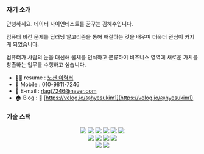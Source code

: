 ### 자기 소개
안녕하세요. 데이터 사이언티스트를 꿈꾸는 김혜수입니다.

컴퓨터 비전 문제를 딥러닝 알고리즘을 통해 해결하는 것을 배우며 더욱더 관심이 커지게 되었습니다. 

컴퓨터가 사람의 눈을 대신해 물체를 인식하고 분류하여 비즈니스 영역에 새로운 가치를 창출하는 업무를 수행하고 싶습니다.

- 👩‍💻 resume : [노션 이력서](https://unexpected-polyester-f20.notion.site/2b85257aff8d4834ac02b4422c8b6d79)
- 📲 Mobile : 010-9811-7246
- 📧 E-mail : rlagt7246@naver.com
- 🏠 Blog :  🔗 [https://velog.io/@hyesukim1](https://velog.io/@hyesukim1)

### 기술 스택
<div align=center> 
<img src="https://img.shields.io/badge/opencv-5C3EE8?style=for-the-badge&logo=opencv&logoColor=white">
<img src="https://img.shields.io/badge/pandas-150458?style=for-the-badge&logo=pandas&logoColor=white">
<img src="https://img.shields.io/badge/numpy-013243?style=for-the-badge&logo=numpy&logoColor=white">
<img src="https://img.shields.io/badge/scikit learn-F7931E?style=for-the-badge&logo=scikit-learn&logoColor=white">
<img src="https://img.shields.io/badge/PyTorch-EE4C2C?style=for-the-badge&logo=PyTorch&logoColor=white">
<img src="https://img.shields.io/badge/TensorFlow-FF6F00?style=for-the-badge&logo=TensorFlow&logoColor=white">
<br>
<img src="https://img.shields.io/badge/python-3776AB?style=for-the-badge&logo=python&logoColor=white">
<img src="https://img.shields.io/badge/mongoDB-47A248?style=for-the-badge&logo=MongoDB&logoColor=white">
<img src="https://img.shields.io/badge/flask-000000?style=for-the-badge&logo=flask&logoColor=white">
<img src="https://img.shields.io/badge/Dlib-008000?style=for-the-badge&logo=Dlib&logoColor=white">
<br> 
<img src="https://img.shields.io/badge/html5-E34F26?style=for-the-badge&logo=html5&logoColor=white">
<img src="https://img.shields.io/badge/css-1572B6?style=for-the-badge&logo=css3&logoColor=white">
<br> 
</div>
